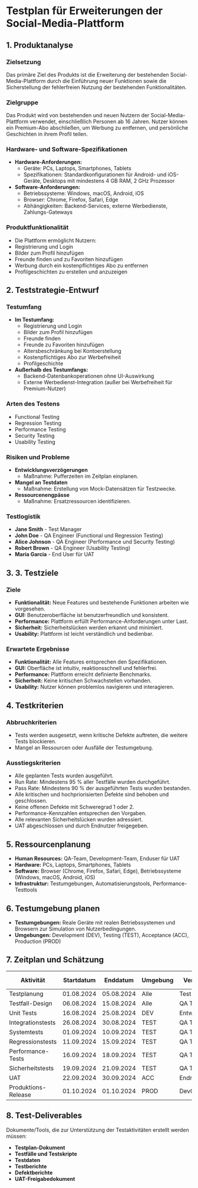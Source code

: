 # **Testplan für Erweiterungen der Social-Media-Plattform**

## **1. Produktanalyse**

### **Zielsetzung**

Das primäre Ziel des Produkts ist die Erweiterung der bestehenden Social-Media-Plattform durch die Einführung neuer Funktionen sowie die Sicherstellung der fehlerfreien Nutzung der bestehenden Funktionalitäten.

### **Zielgruppe**

Das Produkt wird von bestehenden und neuen Nutzern der Social-Media-Plattform verwendet, einschließlich Personen ab 16 Jahren. Nutzer können ein Premium-Abo abschließen, um Werbung zu entfernen, und persönliche Geschichten in ihrem Profil teilen.

### **Hardware- und Software-Spezifikationen**

- **Hardware-Anforderungen:**
    - Geräte: PCs, Laptops, Smartphones, Tablets
    - Spezifikationen: Standardkonfigurationen für Android- und iOS-Geräte, Desktops mit mindestens 4 GB RAM, 2 GHz Prozessor
- **Software-Anforderungen:**
    - Betriebssysteme: Windows, macOS, Android, iOS
    - Browser: Chrome, Firefox, Safari, Edge
    - Abhängigkeiten: Backend-Services, externe Werbedienste, Zahlungs-Gateways

### **Produktfunktionalität**

- Die Plattform ermöglicht Nutzern:
- Registrierung und Login
- Bilder zum Profil hinzufügen
- Freunde finden und zu Favoriten hinzufügen
- Werbung durch ein kostenpflichtiges Abo zu entfernen
- Profilgeschichten zu erstellen und anzuzeigen

## **2. Teststrategie-Entwurf**

### **Testumfang**

- **Im Testumfang:**
    - Registrierung und Login
    - Bilder zum Profil hinzufügen
    - Freunde finden
    - Freunde zu Favoriten hinzufügen
    - Altersbeschränkung bei Kontoerstellung
    - Kostenpflichtiges Abo zur Werbefreiheit
    - Profilgeschichte
- **Außerhalb des Testumfangs:**
    - Backend-Datenbankoperationen ohne UI-Auswirkung
    - Externe Werbedienst-Integration (außer bei Werbefreiheit für Premium-Nutzer)

### **Arten des Testens**

- Functional Testing
- Regression Testing
- Performance Testing
- Security Testing
- Usability Testing

### **Risiken und Probleme**

- **Entwicklungsverzögerungen**
    - Maßnahme: Pufferzeiten im Zeitplan einplanen.
- **Mangel an Testdaten**
    - Maßnahme: Erstellung von Mock-Datensätzen für Testzwecke.
- **Ressourcenengpässe**
    - Maßnahme: Ersatzressourcen identifizieren.

### **Testlogistik**

- **Jane Smith** - Test Manager
- **John Doe** - QA Engineer (Functional und Regression Testing)
- **Alice Johnson** - QA Engineer (Performance und Security Testing)
- **Robert Brown** - QA Engineer (Usability Testing)
- **Maria Garcia** - End User für UAT

## **3. 3. Testziele**

### **Ziele**

- **Funktionalität:** Neue Features und bestehende Funktionen arbeiten wie vorgesehen.
- **GUI:** Benutzeroberfläche ist benutzerfreundlich und konsistent.
- **Performance:** Plattform erfüllt Performance-Anforderungen unter Last.
- **Sicherheit:** Sicherheitslücken werden erkannt und minimiert.
- **Usability:** Plattform ist leicht verständlich und bedienbar.

### **Erwartete Ergebnisse**

- **Funktionalität:** Alle Features entsprechen den Spezifikationen.
- **GUI:** Oberfläche ist intuitiv, reaktionsschnell und fehlerfrei.
- **Performance:** Plattform erreicht definierte Benchmarks.
- **Sicherheit:** Keine kritischen Schwachstellen vorhanden.
- **Usability:** Nutzer können problemlos navigieren und interagieren.

## **4. Testkriterien**

### **Abbruchkriterien**

- Tests werden ausgesetzt, wenn kritische Defekte auftreten, die weitere Tests blockieren.
- Mangel an Ressourcen oder Ausfälle der Testumgebung.

### **Ausstiegskriterien**

- Alle geplanten Tests wurden ausgeführt.
- Run Rate: Mindestens 95 % aller Testfälle wurden durchgeführt.
- Pass Rate: Mindestens 90 % der ausgeführten Tests wurden bestanden.
- Alle kritischen und hochpriorisierten Defekte sind behoben und geschlossen.
- Keine offenen Defekte mit Schweregrad 1 oder 2.
- Performance-Kennzahlen entsprechen den Vorgaben.
- Alle relevanten Sicherheitslücken wurden adressiert.
- UAT abgeschlossen und durch Endnutzer freigegeben.

## **5. Ressourcenplanung**

- **Human Resources:** QA-Team, Development-Team, Enduser für UAT
- **Hardware:** PCs, Laptops, Smartphones, Tablets
- **Software:** Browser (Chrome, Firefox, Safari, Edge), Betriebssysteme (Windows, macOS, Android, iOS)
- **Infrastruktur:** Testumgebungen, Automatisierungstools, Performance-Testtools

## **6. Testumgebung planen**

- **Testumgebungen:** Reale Geräte mit realen Betriebssystemen und Browsern zur Simulation von Nutzerbedingungen.
- **Umgebungen:** Development (DEV), Testing (TEST), Acceptance (ACC), Production (PROD)

## **7. Zeitplan und Schätzung**

| Aktivität           | Startdatum | Enddatum   | Umgebung | Verantwortlich   | Geschätzter Aufwand |
| ------------------- | ---------- | ---------- | -------- | ---------------- | ------------------- |
| Testplanung         | 01.08.2024 | 05.08.2024 | Alle     | Test Manager     | 20 Std.             |
| Testfall-Design     | 06.08.2024 | 15.08.2024 | Alle     | QA Team          | 40 Std.             |
| Unit Tests          | 16.08.2024 | 25.08.2024 | DEV      | Entwicklungsteam | 60 Std.             |
| Integrationstests   | 26.08.2024 | 30.08.2024 | TEST     | QA Team          | 30 Std.             |
| Systemtests         | 01.09.2024 | 10.09.2024 | TEST     | QA Team          | 80 Std.             |
| Regressionstests    | 11.09.2024 | 15.09.2024 | TEST     | QA Team          | 40 Std.             |
| Performance-Tests   | 16.09.2024 | 18.09.2024 | TEST     | QA Team          | 20 Std.             |
| Sicherheitstests    | 19.09.2024 | 21.09.2024 | TEST     | QA Team          | 20 Std.             |
| UAT                 | 22.09.2024 | 30.09.2024 | ACC      | Endnutzer        | 50 Std.             |
| Produktions-Release | 01.10.2024 | 01.10.2024 | PROD     | DevOps Team      | 10 Std.             |

## **8. Test-Deliverables**

Dokumente/Tools, die zur Unterstützung der Testaktivitäten erstellt werden müssen:

- **Testplan-Dokument**
- **Testfälle und Testskripte**
- **Testdaten**
- **Testberichte**
- **Defektberichte**
- **UAT-Freigabedokument**
